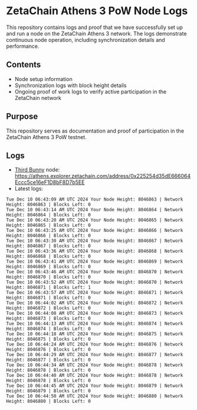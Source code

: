 # ZetaChain Athens 3 PoW Node Logs
This repository contains logs and proof that we have successfully set up and run a node on the ZetaChain Athens 3 network. The logs demonstrate continuous node operation, including synchronization details and performance.

## Contents
- Node setup information
- Synchronization logs with block height details
- Ongoing proof of work logs to verify active participation in the ZetaChain network

## Purpose
This repository serves as documentation and proof of participation in the ZetaChain Athens 3 PoW testnet.

## Logs

- [Third Bunny](https://thirdbunny.xyz/) node: https://athens.explorer.zetachain.com/address/0x225254d35dE666064Eccc5ce16eF1D8bF8D7b5EE
- Latest logs:
```
Tue Dec 10 06:43:09 AM UTC 2024 Your Node Height: 8046863 | Network Height: 8046863 | Blocks Left: 0
Tue Dec 10 06:43:14 AM UTC 2024 Your Node Height: 8046864 | Network Height: 8046864 | Blocks Left: 0
Tue Dec 10 06:43:20 AM UTC 2024 Your Node Height: 8046865 | Network Height: 8046865 | Blocks Left: 0
Tue Dec 10 06:43:25 AM UTC 2024 Your Node Height: 8046866 | Network Height: 8046866 | Blocks Left: 0
Tue Dec 10 06:43:30 AM UTC 2024 Your Node Height: 8046867 | Network Height: 8046867 | Blocks Left: 0
Tue Dec 10 06:43:36 AM UTC 2024 Your Node Height: 8046868 | Network Height: 8046868 | Blocks Left: 0
Tue Dec 10 06:43:41 AM UTC 2024 Your Node Height: 8046869 | Network Height: 8046869 | Blocks Left: 0
Tue Dec 10 06:43:46 AM UTC 2024 Your Node Height: 8046870 | Network Height: 8046870 | Blocks Left: 0
Tue Dec 10 06:43:52 AM UTC 2024 Your Node Height: 8046870 | Network Height: 8046871 | Blocks Left: 1
Tue Dec 10 06:43:57 AM UTC 2024 Your Node Height: 8046871 | Network Height: 8046871 | Blocks Left: 0
Tue Dec 10 06:44:02 AM UTC 2024 Your Node Height: 8046872 | Network Height: 8046872 | Blocks Left: 0
Tue Dec 10 06:44:08 AM UTC 2024 Your Node Height: 8046873 | Network Height: 8046873 | Blocks Left: 0
Tue Dec 10 06:44:13 AM UTC 2024 Your Node Height: 8046874 | Network Height: 8046874 | Blocks Left: 0
Tue Dec 10 06:44:18 AM UTC 2024 Your Node Height: 8046875 | Network Height: 8046875 | Blocks Left: 0
Tue Dec 10 06:44:24 AM UTC 2024 Your Node Height: 8046876 | Network Height: 8046876 | Blocks Left: 0
Tue Dec 10 06:44:29 AM UTC 2024 Your Node Height: 8046877 | Network Height: 8046877 | Blocks Left: 0
Tue Dec 10 06:44:34 AM UTC 2024 Your Node Height: 8046878 | Network Height: 8046878 | Blocks Left: 0
Tue Dec 10 06:44:40 AM UTC 2024 Your Node Height: 8046878 | Network Height: 8046878 | Blocks Left: 0
Tue Dec 10 06:44:45 AM UTC 2024 Your Node Height: 8046879 | Network Height: 8046879 | Blocks Left: 0
Tue Dec 10 06:44:50 AM UTC 2024 Your Node Height: 8046880 | Network Height: 8046880 | Blocks Left: 0
```
